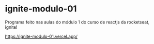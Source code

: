 # ignite-modulo-01

Programa feito nas aulas do módulo 1 do curso de reactjs da rocketseat, ignite!

https://ignite-modulo-01.vercel.app/
